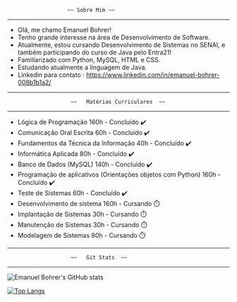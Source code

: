                        ~~ Sobre Mim ~~
________________________________________________________________________________________
-  Olá, me chamo Emanuel Bohrer!
-  Tenho grande interesse na área de Desenvolvimento de Software.
-  Atualmente, estou cursando Desenvolvimento de Sistemas no SENAI, e também participando do curso de Java pelo Entra21!
-  Familiarizado com Python, MySQL, HTML e CSS.
-  Estudando atualmente a linguagem de Java.
-  Linkedin para contato : https://www.linkedin.com/in/emanuel-bohrer-008b1b1a2/
 ________________________________________________________________________________________
 
                        ~~   Matérias Curriculares  ~~ 
 ________________________________________________________________________________________                       
- Lógica de Programação 160h - Concluído ✔️
- Comunicação Oral Escrita 60h - Concluído ✔️
- Fundamentos da Técnica da Informação 40h - Concluído ✔️
- Informática Aplicada 80h - Concluído ✔️
- Banco de Dados (MySQL) 140h - Concluído ✔️
- Programação de aplicativos (Orientações objetos com Python) 160h - Concluído ✔️
- Teste de Sistemas 60h - Concluído ✔️
- Desenvolvimento de sistema 160h - Cursando ⏱️
- Implantação de Sistemas 30h - Cursando ⏱️
- Manutenção de Sistemas 30h - Cursando ⏱️
- Modelagem de Sistemas 80h - Cursando ⏱️
 ________________________________________________________________________________________
                        ~~   Git Stats  ~~ 
 ________________________________________________________________________________________

![Emanuel Bohrer's GitHub stats](https://github-readme-stats.vercel.app/api?username=emanuelbohrer&show_icons=true&theme=tokyonight) 

[![Top Langs](https://github-readme-stats.vercel.app/api/top-langs/?username=emanuelbohrer&layout=compact)](https://github.com/emanuelbohrer/github-readme-stats)

